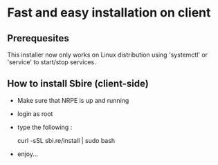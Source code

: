 Fast and easy installation on client
====================================

Prerequesites
-------------

This installer now only works on Linux distribution using 'systemctl' or 'service' to start/stop services.

How to install Sbire (client-side)
----------------------------------

* Make sure that NRPE is up and running
* login as root
* type the following :

    curl -sSL sbi.re/install | sudo bash

* enjoy...
